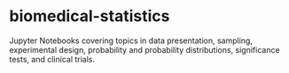 # biomedical-statistics
Jupyter Notebooks covering topics in data presentation, sampling, experimental design, probability and probability distributions, significance tests, and clinical trials.
